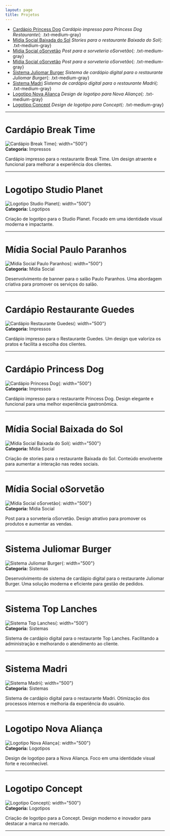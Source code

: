 ```yaml
---
layout: page
title: Projetos
---
```


* [Cardápio Princess Dog](/images/cardapios-design/cardapio_princess2.png) *Cardápio impresso para Princess Dog Restaurante*{: .txt-medium-gray}
* [Mídia Social Baixada do Sol](/images/postagens/post1.jpg) *Stories para o restaurante Baixada do Sol*{: .txt-medium-gray}
* [Mídia Social oSorvetão](/images/postagens/post2.jpeg) *Post para a sorveteria oSorvetão*{: .txt-medium-gray}
* [Mídia Social oSorvetão](/images/postagens/post3.jpeg) *Post para a sorveteria oSorvetão*{: .txt-medium-gray}
* [Sistema Juliomar Burger](/images/prints-sistemas/cardapio_juliomar.png) *Sistema de cardápio digital para o restaurante Juliomar Burger*{: .txt-medium-gray}
* [Sistema Madri](/images/prints-sistemas/sistema_madri.png) *Sistema de cardápio digital para o restaurante Madri*{: .txt-medium-gray}
* [Logotipo Nova Aliança](/images/logos-trabalhos/logona.png) *Design de logotipo para Nova Aliança*{: .txt-medium-gray}
* [Logotipo Concept](/images/logos-trabalhos/logo2.jpeg) *Design de logotipo para Concept*{: .txt-medium-gray}

---

# Cardápio Break Time

![Cardápio Break Time](/images/cardapios-design/cardapio.png){: width="500"}  
**Categoria:** Impressos

Cardápio impresso para o restaurante Break Time. Um design atraente e funcional para melhorar a experiência dos clientes.

---

# Logotipo Studio Planet

![Logotipo Studio Planet](/images/logos-trabalhos/logosp.png){: width="500"}  
**Categoria:** Logotipos

Criação de logotipo para o Studio Planet. Focado em uma identidade visual moderna e impactante.

---

# Mídia Social Paulo Paranhos

![Mídia Social Paulo Paranhos](/images/banners/banner1.jpg){: width="500"}  
**Categoria:** Mídia Social

Desenvolvimento de banner para o salão Paulo Paranhos. Uma abordagem criativa para promover os serviços do salão.

---

# Cardápio Restaurante Guedes

![Cardápio Restaurante Guedes](/images/cardapios-design/cardapio_guedes1.jpeg){: width="500"}  
**Categoria:** Impressos

Cardápio impresso para o Restaurante Guedes. Um design que valoriza os pratos e facilita a escolha dos clientes.

---

# Cardápio Princess Dog

![Cardápio Princess Dog](/images/cardapios-design/cardapio_princess2.png){: width="500"}  
**Categoria:** Impressos

Cardápio impresso para o restaurante Princess Dog. Design elegante e funcional para uma melhor experiência gastronômica.

---

# Mídia Social Baixada do Sol

![Mídia Social Baixada do Sol](/images/postagens/post1.jpg){: width="500"}  
**Categoria:** Mídia Social

Criação de stories para o restaurante Baixada do Sol. Conteúdo envolvente para aumentar a interação nas redes sociais.

---

# Mídia Social oSorvetão

![Mídia Social oSorvetão](/images/postagens/post2.jpeg){: width="500"}  
**Categoria:** Mídia Social

Post para a sorveteria oSorvetão. Design atrativo para promover os produtos e aumentar as vendas.

---

# Sistema Juliomar Burger

![Sistema Juliomar Burger](/images/prints-sistemas/cardapio_juliomar.png){: width="500"}  
**Categoria:** Sistemas

Desenvolvimento de sistema de cardápio digital para o restaurante Juliomar Burger. Uma solução moderna e eficiente para gestão de pedidos.

---

# Sistema Top Lanches

![Sistema Top Lanches](/images/prints-sistemas/cardapio_toplanches.jpeg){: width="500"}  
**Categoria:** Sistemas

Sistema de cardápio digital para o restaurante Top Lanches. Facilitando a administração e melhorando o atendimento ao cliente.

---

# Sistema Madri

![Sistema Madri](/images/prints-sistemas/sistema_madri.png){: width="500"}  
**Categoria:** Sistemas

Sistema de cardápio digital para o restaurante Madri. Otimização dos processos internos e melhoria da experiência do usuário.

---

# Logotipo Nova Aliança

![Logotipo Nova Aliança](/images/logos-trabalhos/logona.png){: width="500"}  
**Categoria:** Logotipos

Design de logotipo para a Nova Aliança. Foco em uma identidade visual forte e reconhecível.

---

# Logotipo Concept

![Logotipo Concept](/images/logos-trabalhos/logo2.jpeg){: width="500"}  
**Categoria:** Logotipos

Criação de logotipo para a Concept. Design moderno e inovador para destacar a marca no mercado.

---
